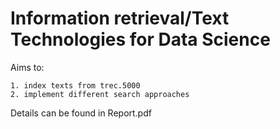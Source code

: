 # Information retrieval/Text Technologies for Data Science

Aims to:

    1. index texts from trec.5000
    2. implement different search approaches

Details can be found in Report.pdf

